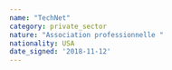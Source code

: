 ```yaml
---
name: "TechNet"
category: private_sector
nature: "Association professionnelle "
nationality: USA
date_signed: '2018-11-12'
---
```

    